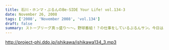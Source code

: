 ```yaml
---
title: 石川・ホンマ・ぶるんのBe-SIDE Your Life! vol.134-3
date: November 26, 2008
tags: ['2008', 'November 2008', 'vol.134']
draft: false
summary: ストーブリーグ真っ盛り〜〜。野球番組！？の仕事をしているぶるんサン。今日は、ヤクルトのマスコット「つば九郎」について熱く語っていました。ちなみに石川サンは「ぶるん早くクビんなんねぇかな〜〜」が口癖に・・・NAMAE
---
```


http://project-phi.ddo.jp/ishikawa/ishikawa134_3.mp3

